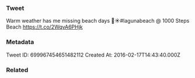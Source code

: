 ### Tweet
Warm weather has me missing beach days 🌊☀️#lagunabeach @ 1000 Steps Beach https://t.co/2WqvA6PHjk

### Metadata
Tweet ID: 699967454651482112
Created At: 2016-02-17T14:43:40.000Z

### Related

